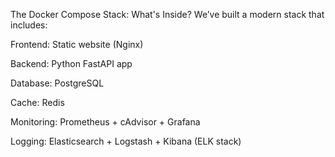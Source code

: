 The Docker Compose Stack: What's Inside?
We’ve built a modern stack that includes:

Frontend: Static website (Nginx)

Backend: Python FastAPI app

Database: PostgreSQL

Cache: Redis

Monitoring: Prometheus + cAdvisor + Grafana

Logging: Elasticsearch + Logstash + Kibana (ELK stack)


